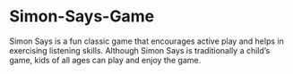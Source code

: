# Simon-Says-Game
Simon Says is a fun classic game that encourages active play and helps in exercising listening skills. Although Simon Says is traditionally a child’s game, kids of all ages can play and enjoy the game. 